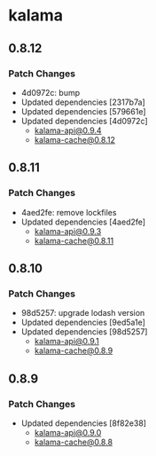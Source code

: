 # kalama

## 0.8.12

### Patch Changes

- 4d0972c: bump
- Updated dependencies [2317b7a]
- Updated dependencies [579661e]
- Updated dependencies [4d0972c]
  - kalama-api@0.9.4
  - kalama-cache@0.8.12

## 0.8.11

### Patch Changes

- 4aed2fe: remove lockfiles
- Updated dependencies [4aed2fe]
  - kalama-api@0.9.3
  - kalama-cache@0.8.11

## 0.8.10

### Patch Changes

- 98d5257: upgrade lodash version
- Updated dependencies [9ed5a1e]
- Updated dependencies [98d5257]
  - kalama-api@0.9.1
  - kalama-cache@0.8.9

## 0.8.9

### Patch Changes

- Updated dependencies [8f82e38]
  - kalama-api@0.9.0
  - kalama-cache@0.8.8
